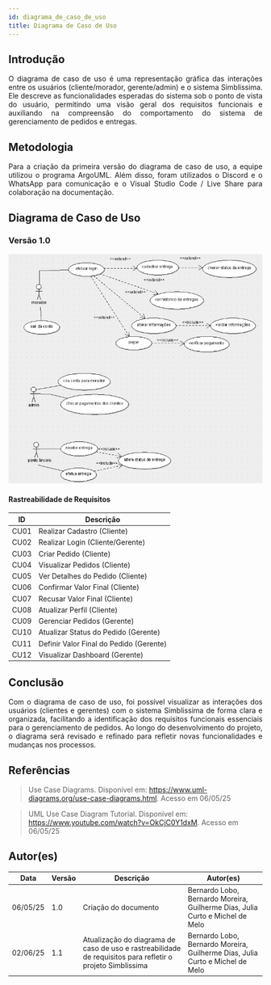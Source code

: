 ```yaml
---
id: diagrama_de_caso_de_uso
title: Diagrama de Caso de Uso
---
```


## Introdução

<p align = "justify">
O diagrama de caso de uso é uma representação gráfica das interações entre os usuários (cliente/morador, gerente/admin) e o sistema Simblissima. Ele descreve as funcionalidades esperadas do sistema sob o ponto de vista do usuário, permitindo uma visão geral dos requisitos funcionais e auxiliando na compreensão do comportamento do sistema de gerenciamento de pedidos e entregas.
</p>

## Metodologia

<p align = "justify">
Para a criação da primeira versão do diagrama de caso de uso, a equipe utilizou o programa ArgoUML. Além disso, foram utilizados o Discord e o WhatsApp para comunicação e o Visual Studio Code / Live Share para colaboração na documentação.
</p>

## Diagrama de Caso de Uso

### Versão 1.0

![![Diagrama de Caso de Uso - Simblissima](../assets/Casos_de_Uso/DiagramaCasosDeUso.png)](../assets/Casos_de_Uso/DiagramaCasosDeUso.png)

#### Rastreabilidade de Requisitos

| ID|Descrição|
|---|---|
|CU01|Realizar Cadastro (Cliente)|
|CU02|Realizar Login (Cliente/Gerente)|
|CU03|Criar Pedido (Cliente)|
|CU04|Visualizar Pedidos (Cliente)|
|CU05|Ver Detalhes do Pedido (Cliente)|
|CU06|Confirmar Valor Final (Cliente)|
|CU07|Recusar Valor Final (Cliente)|
|CU08|Atualizar Perfil (Cliente)|
|CU09|Gerenciar Pedidos (Gerente)|
|CU10|Atualizar Status do Pedido (Gerente)|
|CU11|Definir Valor Final do Pedido (Gerente)|
|CU12|Visualizar Dashboard (Gerente)|

## Conclusão

<p align = "justify">
Com o diagrama de caso de uso, foi possível visualizar as interações dos usuários (clientes e gerentes) com o sistema Simblissima de forma clara e organizada, facilitando a identificação dos requisitos funcionais essenciais para o gerenciamento de pedidos. Ao longo do desenvolvimento do projeto, o diagrama será revisado e refinado para refletir novas funcionalidades e mudanças nos processos.
</p>

## Referências

> Use Case Diagrams. Disponível em: https://www.uml-diagrams.org/use-case-diagrams.html. Acesso em 06/05/25

> UML Use Case Diagram Tutorial. Disponível em: https://www.youtube.com/watch?v=OkCjC0Y1dxM. Acesso em 06/05/25

## Autor(es)

| Data | Versão | Descrição | Autor(es) |
| -- | -- | -- | -- |
| 06/05/25 | 1.0 | Criação do documento | Bernardo Lobo, Bernardo Moreira, Guilherme Dias, Julia Curto e Michel de Melo |
| 02/06/25 | 1.1 | Atualização do diagrama de caso de uso e rastreabilidade de requisitos para refletir o projeto Simblissima | Bernardo Lobo, Bernardo Moreira, Guilherme Dias, Julia Curto e Michel de Melo |